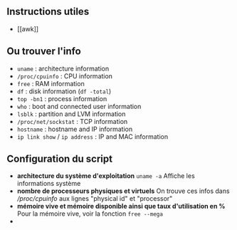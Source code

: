 ## Instructions utiles
- [[awk]]
## Ou trouver l'info
- `uname` : architecture information
- `/proc/cpuinfo` : CPU information
- `free` : RAM information
- `df` : disk information (`df -total`)
- `top -bn1` : process information
- `who` : boot and connected user information
- `lsblk` : partition and LVM information
- `/proc/net/sockstat` : TCP information
- `hostname` : hostname and IP information
- `ip link show` / `ip address` : IP and MAC information
## Configuration du script
- **architecture du système d'exploitation**
  `uname -a` Affiche les informations système
- **nombre de processeurs physiques et virtuels**
  On trouve ces infos dans */proc/cpuinfo* aux lignes "physical id" et "processor"
- **mémoire vive et mémoire disponible ainsi que taux d'utilisation en %**
  Pour la mémoire vive, voir la fonction `free --mega`
- 